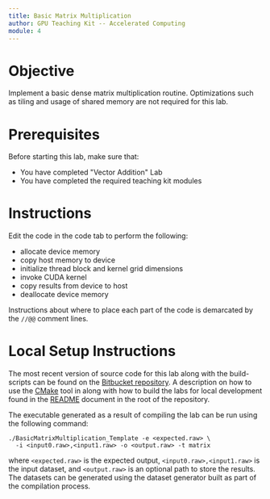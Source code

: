 ```yaml
---
title: Basic Matrix Multiplication
author: GPU Teaching Kit -- Accelerated Computing
module: 4
---
```


# Objective
Implement a basic dense matrix multiplication routine. Optimizations such as tiling and usage of shared memory are not required for this lab.

# Prerequisites
Before starting this lab, make sure that:
- You have completed "Vector Addition" Lab
- You have completed the required teaching kit modules

# Instructions
Edit the code in the code tab to perform the following:
- allocate device memory
- copy host memory to device
- initialize thread block and kernel grid dimensions
- invoke CUDA kernel
- copy results from device to host
- deallocate device memory

Instructions about where to place each part of the code is demarcated by the `//@@` comment lines.

# Local Setup Instructions
The most recent version of source code for this lab along with the build-scripts can be found on the [Bitbucket repository](LINKTOLAB). A description on how to use the [CMake](https://cmake.org/) tool in along with how to build the labs for local development found in the [README](LINKTOREADME) document in the root of the repository.

The executable generated as a result of compiling the lab can be run using the following command:

```
./BasicMatrixMultiplication_Template -e <expected.raw> \
  -i <input0.raw>,<input1.raw> -o <output.raw> -t matrix
```

where `<expected.raw>` is the expected output, `<input0.raw>,<input1.raw>` is the input dataset, and `<output.raw>` is an optional path to store the results. The datasets can be generated using the dataset generator built as part of the compilation process.
